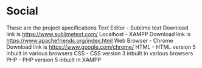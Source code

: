 # Social

These are the project specifications
Text Editor - Sublime text Download link is https://www.sublimetext.com/
Localhost - XAMPP Download link is https://www.apachefriends.org/index.html
Web Browser - Chrome Download link is https://www.google.com/chrome/
HTML - HTML version 5 inbuilt in various browsers
CSS - CSS version 3 inbuilt in various browsers
PHP - PHP version 5 inbuilt in XAMPP
